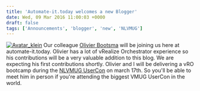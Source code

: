 ```yaml
---
title: 'Automate-it.today welcomes a new Blogger'
date: Wed, 09 Mar 2016 11:00:03 +0000
draft: false
tags: ['Announcements', 'blogger', 'new', 'NLVMUG']
---
```


[![Avatar_klein](http://automate-it.today/wp-content/uploads/2016/03/Avatar_klein-150x150.png)](http://automate-it.today/wp-content/uploads/2016/03/Avatar_klein.png) Our colleague [Olivier Bootsma](https://twitter.com/vOrchestrator) will be joining us here at automate-it.today. Olivier has a lot of vRealize Orchestrator experience so his contributions will be a very valuable addition to this blog. We are expecting his first contributions shortly. Olivier and I will be delivering a vRO bootcamp during the [NLVMUG UserCon](http://www.nlvmug.com/agenda/ "nlvmug") on march 17th. So you'll be able to meet him in person if you're attending the biggest VMUG UserCon in the world.